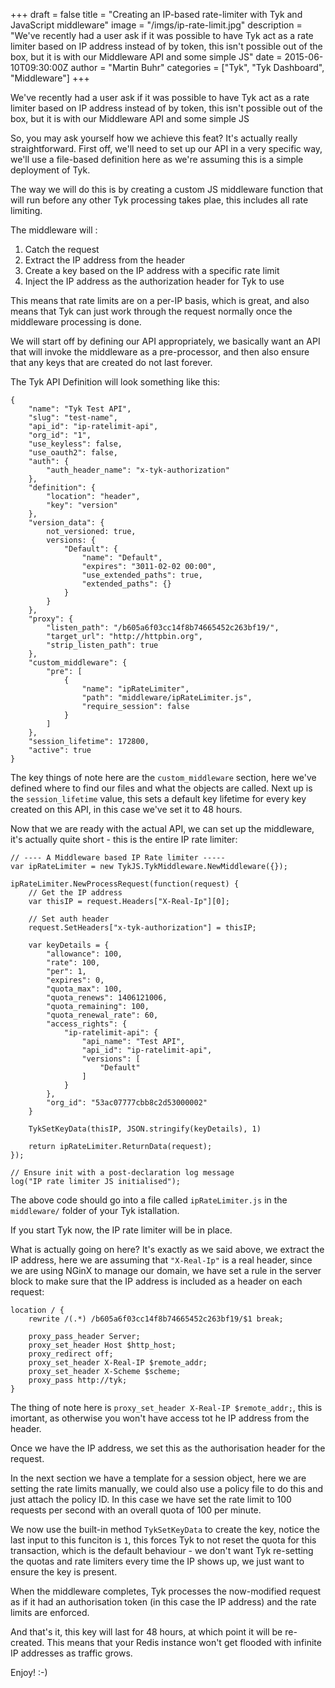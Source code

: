 +++
draft = false
title = "Creating an IP-based rate-limiter with Tyk and JavaScript middleware"
image = "/imgs/ip-rate-limit.jpg"
description = "We've recently had a user ask if it was possible to have Tyk act as a rate limiter based on IP address instead of by token, this isn't possible out of the box, but it is with our Middleware API and some simple JS"
date = 2015-06-10T09:30:00Z
author = "Martin Buhr"
categories = ["Tyk", "Tyk Dashboard", "Middleware"]
+++


We've recently had a user ask if it was possible to have Tyk act as a rate limiter based on IP address instead of by token, this isn't possible out of the box, but it is with our Middleware API and some simple JS

So, you may ask yourself how we achieve this feat? It's actually really straightforward. First off, we'll need to set up our API in a very specific way, we'll use a file-based definition here as we're assuming this is a simple deployment of Tyk.

The way we will do this is by creating a custom JS middleware function that will run before any other Tyk processing takes plae, this includes all rate limiting.

The middleware will :

1. Catch the request
2. Extract the IP address from the header
3. Create a key based on the IP address with a specific rate limit
4. Inject the IP address as the authorization header for Tyk to use

This means that rate limits are on a per-IP basis, which is great, and also means that Tyk can just work through the request normally once the middleware processing is done.

We will start off by defining our API appropriately, we basically want an API that will invoke the middleware as a pre-processor, and then also ensure that any keys that are created do not last forever.

The Tyk API Definition will look something like this:

	{
		"name": "Tyk Test API",
		"slug": "test-name",
		"api_id": "ip-ratelimit-api",
		"org_id": "1",
		"use_keyless": false,
		"use_oauth2": false,
		"auth": {
		    "auth_header_name": "x-tyk-authorization"
		},
		"definition": {
		    "location": "header",
		    "key": "version"
		},
		"version_data": {
		    not_versioned: true,
		    versions: {
		        "Default": {
		            "name": "Default",
		            "expires": "3011-02-02 00:00",
		            "use_extended_paths": true,
		            "extended_paths": {}
		        }
		    }
		},
		"proxy": {
		    "listen_path": "/b605a6f03cc14f8b74665452c263bf19/",
		    "target_url": "http://httpbin.org",
		    "strip_listen_path": true
		},
		"custom_middleware": {
		    "pre": [
		        {
		            "name": "ipRateLimiter",
		            "path": "middleware/ipRateLimiter.js",
		            "require_session": false
		        }
		    ]
		},
		"session_lifetime": 172800,
		"active": true
	}

The key things of note here are the `custom_middleware` section, here we've defined where to find our files and what the objects are called. Next up is the `session_lifetime` value, this sets a default key lifetime for every key created on this API, in this case we've set it to 48 hours.

Now that we are ready with the actual API, we can set up the middleware, it's actually quite short - this is the entire IP rate limiter:

	// ---- A Middleware based IP Rate limiter -----
	var ipRateLimiter = new TykJS.TykMiddleware.NewMiddleware({});

	ipRateLimiter.NewProcessRequest(function(request) {
	    // Get the IP address
	    var thisIP = request.Headers["X-Real-Ip"][0];

	    // Set auth header
	    request.SetHeaders["x-tyk-authorization"] = thisIP;

	    var keyDetails = {
	        "allowance": 100,
	        "rate": 100,
	        "per": 1,
	        "expires": 0,
	        "quota_max": 100,
	        "quota_renews": 1406121006,
	        "quota_remaining": 100,
	        "quota_renewal_rate": 60,
	        "access_rights": {
	            "ip-ratelimit-api": {
	                "api_name": "Test API",
	                "api_id": "ip-ratelimit-api",
	                "versions": [
	                    "Default"
	                ]
	            }
	        },
	        "org_id": "53ac07777cbb8c2d53000002"
	    }

	    TykSetKeyData(thisIP, JSON.stringify(keyDetails), 1)
	    
	    return ipRateLimiter.ReturnData(request);
	});

	// Ensure init with a post-declaration log message
	log("IP rate limiter JS initialised");

The above code should go into a file called `ipRateLimiter.js` in the `middleware/` folder of your Tyk istallation.

If you start Tyk now, the IP rate limiter will be in place. 

What is actually going on here? It's exactly as we said above, we extract the IP address, here we are assuming that `"X-Real-Ip"` is a real header, since we are using NGinX to manage our domain, we have set a rule in the server block to make sure that the IP address is included as a header on each request:

	location / {
        rewrite /(.*) /b605a6f03cc14f8b74665452c263bf19/$1 break;

        proxy_pass_header Server;
        proxy_set_header Host $http_host;
        proxy_redirect off;
        proxy_set_header X-Real-IP $remote_addr;
        proxy_set_header X-Scheme $scheme;
        proxy_pass http://tyk;
    } 

The thing of note here is `proxy_set_header X-Real-IP $remote_addr;`, this is imortant, as otherwise you won't have access tot he IP address from the header.

Once we have the IP address, we set this as the authorisation header for the request.

In the next section we have a template for a session object, here we are setting the rate limits manually, we could also use a policy file to do this and just attach the policy ID. In this case we have set the rate limit to 100 requests per second with an overall quota of 100 per minute.

We now use the built-in method `TykSetKeyData` to create the key, notice the last input to this funciton is `1`, this forces Tyk to not reset the quota for this transaction, which is the default behaviour - we don't want Tyk re-setting the quotas and rate limiters every time the IP shows up, we just want to ensure the key is present. 

When the middleware completes, Tyk processes the now-modified request as if it had an authorisation token (in this case the IP address) and the rate limits are enforced.

And that's it, this key will last for 48 hours, at which point it will be re-created. This means that your Redis instance won't get flooded with infinite IP addresses as traffic grows.

Enjoy! :-)

